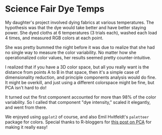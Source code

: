 
# Science Fair Dye Temps

My daughter's project involved dying fabrics at various temperatures.
The hypothesis was that the dye would take better and have better staying power.
She dyed cloths at 6 temperatures (3 trials each),
washed each load 4 times, and measured RGB colors at each point.

She was pretty bummed the night before it was due to realize
that she had no single way to measure the color variability.
No matter how she operationalized color values,
her results seemed pretty counter-intuitive.

I realized that if you have a 3D color space,
but all you really want is the distance from points A to B in that space,
then it's a simple case of dimensionality reduction,
and principle components analysis would do fine.
It might be overkill, and just using a different colorspace might be fine,
but PCA isn't hard to do!

It turned out the first component accounted
for more than 98% of the color variability.
So I called that component "dye intensity," scaled it elegantly,
and went from there.

We enjoyed using `ggplot2` of course,
and also Emil Hvitfeldt's `paletteer` package for colors.
Special thanks to R-bloggers for [this post on PCA][pca]
for making it really easy!

[pca]: https://www.r-bloggers.com/2021/05/principal-component-analysis-pca-in-r/
